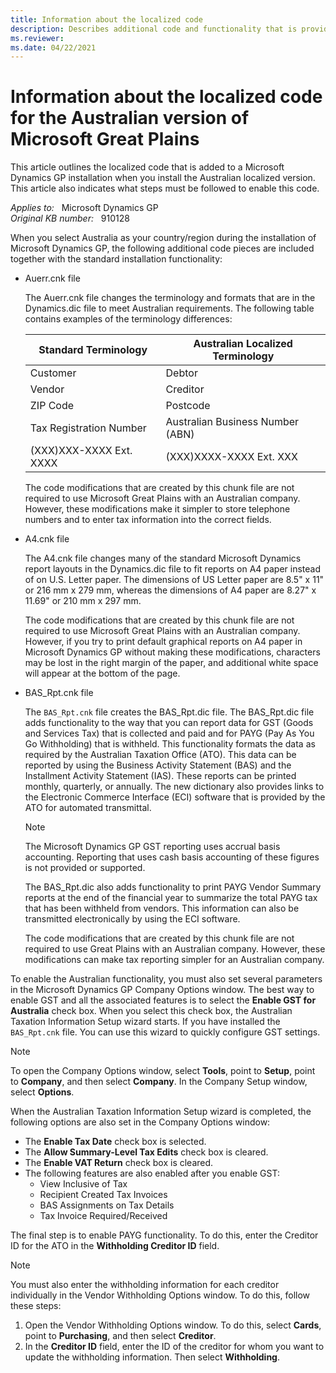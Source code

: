 ```yaml
---
title: Information about the localized code
description: Describes additional code and functionality that is provided when you install the Australian localized version of Microsoft Great Plains. Also provides information about core features of Microsoft Great Plains that can be enabled for use in Australia.
ms.reviewer: 
ms.date: 04/22/2021
---
```

# Information about the localized code for the Australian version of Microsoft Great Plains

This article outlines the localized code that is added to a Microsoft Dynamics GP installation when you install the Australian localized version. This article also indicates what steps must be followed to enable this code.

_Applies to:_ &nbsp; Microsoft Dynamics GP  
_Original KB number:_ &nbsp; 910128

When you select Australia as your country/region during the installation of Microsoft Dynamics GP, the following additional code pieces are included together with the standard installation functionality:

- Auerr.cnk file

  The Auerr.cnk file changes the terminology and formats that are in the Dynamics.dic file to meet Australian requirements. The following table contains examples of the terminology differences:

  |Standard Terminology|Australian Localized Terminology|
  |---|---|
  |Customer|Debtor|
  |Vendor|Creditor|
  |ZIP Code|Postcode|
  |Tax Registration Number|Australian Business Number (ABN)|
  |(XXX)XXX-XXXX Ext. XXXX|(XXX)XXXX-XXXX Ext. XXX|

  The code modifications that are created by this chunk file are not required to use Microsoft Great Plains with an Australian company. However, these modifications make it simpler to store telephone numbers and to enter tax information into the correct fields.

- A4.cnk file

  The A4.cnk file changes many of the standard Microsoft Dynamics report layouts in the Dynamics.dic file to fit reports on A4 paper instead of on U.S. Letter paper. The dimensions of US Letter paper are 8.5" x 11" or 216 mm x 279 mm, whereas the dimensions of A4 paper are 8.27" x 11.69" or 210 mm x 297 mm.

  The code modifications that are created by this chunk file are not required to use Microsoft Great Plains with an Australian company. However, if you try to print default graphical reports on A4 paper in Microsoft Dynamics GP without making these modifications, characters may be lost in the right margin of the paper, and additional white space will appear at the bottom of the page.

- BAS_Rpt.cnk file

  The `BAS_Rpt.cnk` file creates the BAS_Rpt.dic file. The BAS_Rpt.dic file adds functionality to the way that you can report data for GST (Goods and Services Tax) that is collected and paid and for PAYG (Pay As You Go Withholding) that is withheld. This functionality formats the data as required by the Australian Taxation Office (ATO). This data can be reported by using the Business Activity Statement (BAS) and the Installment Activity Statement (IAS). These reports can be printed monthly, quarterly, or annually. The new dictionary also provides links to the Electronic Commerce Interface (ECI) software that is provided by the ATO for automated transmittal.

  > [!NOTE]
  > The Microsoft Dynamics GP GST reporting uses accrual basis accounting. Reporting that uses cash basis accounting of these figures is not provided or supported.

  The BAS_Rpt.dic also adds functionality to print PAYG Vendor Summary reports at the end of the financial year to summarize the total PAYG tax that has been withheld from vendors. This information can also be transmitted electronically by using the ECI software.

  The code modifications that are created by this chunk file are not required to use Great Plains with an Australian company. However, these modifications can make tax reporting simpler for an Australian company.

To enable the Australian functionality, you must also set several parameters in the Microsoft Dynamics GP Company Options window. The best way to enable GST and all the associated features is to select the **Enable GST for Australia** check box. When you select this check box, the Australian Taxation Information Setup wizard starts. If you have installed the `BAS_Rpt.cnk` file. You can use this wizard to quickly configure GST settings.

> [!NOTE]
> To open the Company Options window, select **Tools**, point to **Setup**, point to **Company**, and then select **Company**. In the Company Setup window, select **Options**.

When the Australian Taxation Information Setup wizard is completed, the following options are also set in the Company Options window:

- The **Enable Tax Date** check box is selected.
- The **Allow Summary-Level Tax Edits** check box is cleared.
- The **Enable VAT Return** check box is cleared.
- The following features are also enabled after you enable GST:
  - View Inclusive of Tax
  - Recipient Created Tax Invoices
  - BAS Assignments on Tax Details
  - Tax Invoice Required/Received
  
The final step is to enable PAYG functionality. To do this, enter the Creditor ID for the ATO in the **Withholding Creditor ID** field.

> [!NOTE]
> You must also enter the withholding information for each creditor individually in the Vendor Withholding Options window. To do this, follow these steps:
>
> 1. Open the Vendor Withholding Options window. To do this, select **Cards**, point to **Purchasing**, and then select **Creditor**.
> 2. In the **Creditor ID** field, enter the ID of the creditor for whom you want to update the withholding information. Then select **Withholding**.

